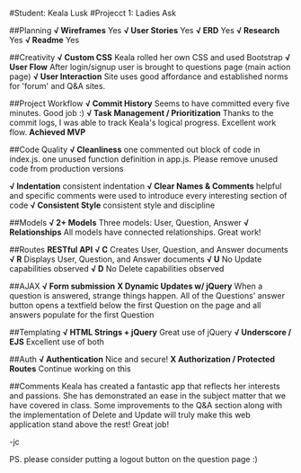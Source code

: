 #Student: Keala Lusk
#Projecct 1: Ladies Ask

##Planning
**√ Wireframes** Yes
**√ User Stories** Yes
**√ ERD** Yes
**√ Research** Yes
**√ Readme** Yes

##Creativity
**√ Custom CSS** Keala rolled her own CSS and used Bootstrap
**√ User Flow** After login/signup user is brought to questions page (main action page)
**√ User Interaction** Site uses good affordance and established norms for 'forum' and Q&A sites.

##Project Workflow
**√ Commit History** Seems to have committed every five minutes. Good job :)
**√ Task Management / Prioritization** Thanks to the commit logs, I was able to track Keala's logical progress. Excellent work flow.
**Achieved MVP** 

##Code Quality
**√ Cleanliness** one commented out block of code in index.js. one unused function definition in app.js. Please remove unused code from production versions

**√ Indentation** consistent indentation
**√ Clear Names & Comments** helpful and specific comments were used to introduce every interesting section of code
**√ Consistent Style** consistent style and discipline

##Models
**√ 2+ Models** Three models: User, Question, Answer
**√ Relationships** All models have connected relationships. Great work!

##Routes
**RESTful API**
**√ C** Creates User, Question, and Answer documents
**√ R** Displays User, Question, and Answer documents
**√ U** No Update capabilities observed
**√ D** No Delete capabilities observed

##AJAX
**√ Form submission**
**X Dynamic Updates w/ jQuery** When a question is answered, strange things happen. All of the Questions' answer button opens a textfield below the first Question on the page and all answers populate for the first Question

##Templating
**√ HTML Strings + jQuery** Great use of jQuery
**√ Underscore / EJS** Excellent use of both

##Auth
**√ Authentication** Nice and secure!
**X Authorization / Protected Routes** Continue working on this

##Comments
Keala has created a fantastic app that reflects her interests and passions.  She has demonstrated an ease in the subject matter that we have covered in class.  Some improvements to the Q&A section along with the implementation of Delete and Update will truly make this web application stand above the rest!  Great job!

-jc

PS. please consider putting a logout button on the question page :)
